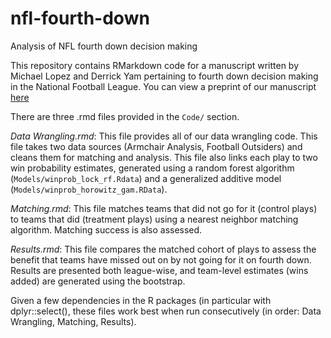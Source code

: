 # nfl-fourth-down
Analysis of NFL fourth down decision making

This repository contains RMarkdown code for a manuscript written by Michael Lopez and Derrick Yam pertaining to fourth down decision making in the National Football League. You can view a preprint of our manuscript [here]()

There are three .rmd files provided in the `Code/` section.

*Data Wrangling.rmd*: This file provides all of our data wrangling code. This file takes two data sources (Armchair Analysis, Football Outsiders) and cleans them for matching and analysis. This file also links each play to two win probability estimates, generated using a random forest algorithm (`Models/winprob_lock_rf.Rdata`) and a generalized additive model (`Models/winprob_horowitz_gam.RData`).  

*Matching.rmd*: This file matches teams that did not go for it (control plays) to teams that did (treatment plays) using a nearest neighbor matching algorithm. Matching success is also assessed. 

*Results.rmd*: This file compares the matched cohort of plays to assess the benefit that teams have missed out on by not going for it on fourth down. Results are presented both league-wise, and team-level estimates (wins added) are generated using the bootstrap. 

Given a few dependencies in the R packages (in particular with dplyr::select(), these files work best when run consecutively (in order: Data Wrangling, Matching, Results). 

